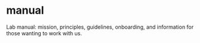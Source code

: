 # manual
Lab manual: mission, principles, guidelines, onboarding, and information for those wanting to work with us.

